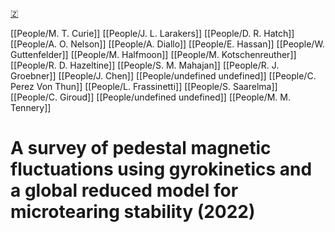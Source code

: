 [🇿](zotero://select/groups/5372906/items/FD8TGHLU)

[[People/M. T. Curie]] [[People/J. L. Larakers]] [[People/D. R. Hatch]] [[People/A. O. Nelson]] [[People/A. Diallo]] [[People/E. Hassan]] [[People/W. Guttenfelder]] [[People/M. Halfmoon]] [[People/M. Kotschenreuther]] [[People/R. D. Hazeltine]] [[People/S. M. Mahajan]] [[People/R. J. Groebner]] [[People/J. Chen]] [[People/undefined undefined]] [[People/C. Perez Von Thun]] [[People/L. Frassinetti]] [[People/S. Saarelma]] [[People/C. Giroud]] [[People/undefined undefined]] [[People/M. M. Tennery]] 
# A survey of pedestal magnetic fluctuations using gyrokinetics and a global reduced model for microtearing stability (2022)

